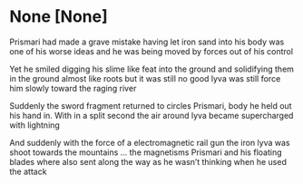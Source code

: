 # None [None]
Prismari had made a grave mistake having let iron sand into his body was one of his worse ideas and he was being moved by forces out of his control 

Yet he smiled digging his slime like feat into the ground and solidifying them in the ground almost like roots but it was still no good lyva was still force him slowly toward the raging river 

Suddenly the sword fragment returned to circles Prismari, body he held out his hand in. With in a split second  the air around lyva became supercharged with lightning 

And suddenly with the force of a electromagnetic rail gun the iron lyva was shoot towards the mountains ... the magnetisms Prismari and his floating blades where also sent along the way as he wasn’t thinking when he used the attack
